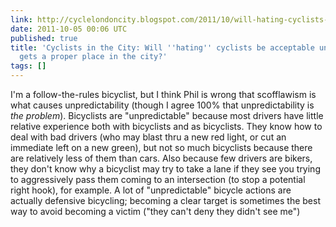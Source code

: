 ```yaml
---
link: http://cyclelondoncity.blogspot.com/2011/10/will-hating-cyclists-will-be-acceptable.html?showComment=1317764535613#c8009516196567292387
date: 2011-10-05 00:06 UTC
published: true
title: 'Cyclists in the City: Will ''hating'' cyclists be acceptable until cycling
  gets a proper place in the city?'
tags: []
---
```


I'm a follow-the-rules bicyclist, but I think Phil is wrong that scofflawism is what causes unpredictability (though I agree 100% that unpredictability is *the problem*). Bicyclists are "unpredictable" because most drivers have little relative experience both with bicyclists and as bicyclists. They know how to deal with bad drivers (who may blast thru a new red light, or cut an immediate left on a new green), but not so much bicyclists because there are relatively less of them than cars. Also because few drivers are bikers, they don't know why a bicyclist may try to take a lane if they see you trying to aggressively pass them coming to an intersection (to stop a potential right hook), for example. A lot of "unpredictable" bicycle actions are actually defensive bicycling; becoming a clear target is sometimes the best way to avoid becoming a victim ("they can't deny they didn't see me")
